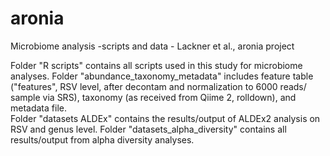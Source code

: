 # aronia
Microbiome analysis -scripts and data - Lackner et al., aronia project

Folder "R scripts" contains all scripts used in this study for microbiome analyses.
Folder "abundance_taxonomy_metadata" includes feature table ("features", RSV level, after decontam and normalization to 6000 reads/ sample via SRS), taxonomy (as received from Qiime 2, rolldown), and metadata file.  
Folder "datasets ALDEx" contains the results/output of ALDEx2 analysis on RSV and genus level. Folder "datasets_alpha_diversity" contains all results/output from alpha diversity analyses. 

